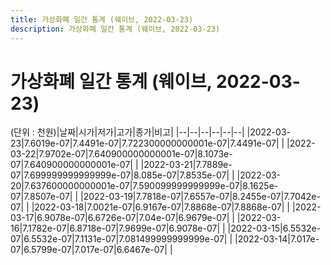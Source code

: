 ```yaml
---
title: 가상화폐 일간 통계 (웨이브, 2022-03-23)
description: 가상화폐 일간 통계 (웨이브, 2022-03-23)
---
```


가상화폐 일간 통계 (웨이브, 2022-03-23)
===

(단위 : 천원)|날짜|시가|저가|고가|종가|비고|
|--|--|--|--|--|--|
|2022-03-23|7.6019e-07|7.4491e-07|7.722300000000001e-07|7.4491e-07|    |
|2022-03-22|7.9702e-07|7.640900000000001e-07|8.1073e-07|7.640900000000001e-07|    |
|2022-03-21|7.7889e-07|7.699999999999999e-07|8.085e-07|7.8535e-07|    |
|2022-03-20|7.637600000000001e-07|7.590099999999999e-07|8.1625e-07|7.8507e-07|    |
|2022-03-19|7.7818e-07|7.6557e-07|8.2455e-07|7.7042e-07|    |
|2022-03-18|7.0021e-07|6.9167e-07|7.8868e-07|7.8868e-07|    |
|2022-03-17|6.9078e-07|6.6726e-07|7.04e-07|6.9679e-07|    |
|2022-03-16|7.1782e-07|6.8718e-07|7.9699e-07|6.9078e-07|    |
|2022-03-15|6.5532e-07|6.5532e-07|7.1131e-07|7.081499999999999e-07|    |
|2022-03-14|7.017e-07|6.5799e-07|7.017e-07|6.6467e-07|    |
